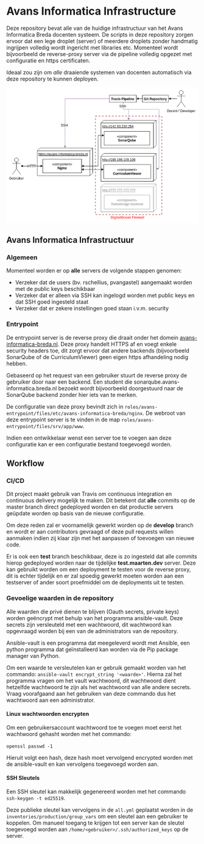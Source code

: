 # Avans Informatica Infrastructure

Deze repository bevat alle van de huidige infrastructuur van het Avans Informatica Breda 
docenten systeem. De scripts in deze repository zorgen ervoor dat een lege droplet (server) of meerdere droplets
zonder handmatig ingrijpen volledig wordt ingericht met libraries etc. Momenteel wordt
bijvoorbeeld de reverse-proxy server via de pipeline volledig opgezet met configuratie
en https certificaten.

Ideaal zou zijn om _alle_ draaiende systemen van docenten automatisch via deze repository
te kunnen deployen.

![Infrastructuur diagram](docs/Avans_Infrastructure_Diagram.png?raw=true "Infrastructuur Diagram")

## Avans Informatica Infrastructuur

### Algemeen

Momenteel worden er op **alle** servers de volgende stappen genomen:
- Verzeker dat de users (bv. rschellius, pvangastel) aangemaakt worden met de public keys beschikbaar
- Verzeker dat er alleen via SSH kan ingelogd worden met public keys en dat SSH goed ingesteld staat
- Verzeker dat er zekere instellingen goed staan i.v.m. security

### Entrypoint

De entrypoint server is de reverse proxy die draait onder het domein [avans-informatica-breda.nl](https://avans-informatica-breda.nl).
Deze proxy handelt HTTPS af en voegt enkele security headers toe, dit zorgt ervoor
dat andere backends (bijvoorbeeld SonarQube of de CurriculumViewer) geen eigen https
afhandeling nodig hebben.

Gebaseerd op het request van een gebruiker stuurt de reverse proxy
de gebruiker door naar een backend. Een student die 
sonarqube.avans-informatica.breda.nl bezoekt wordt bijvoorbeeld doorgestuurd naar de SonarQube backend
zonder hier iets van te merken. 

De configuratie van deze proxy bevindt zich in `roles/avans-entrypoint/files/etc/avans-informatica-breda/nginx`.
De webroot van deze entrypoint server is te vinden in de map `roles/avans-entrypoint/files/srv/app/www`.

Indien een ontwikkelaar wenst een server toe te voegen aan deze configuratie kan er een configuratie bestand
toegevoegd worden.

## Workflow

### CI/CD

Dit project maakt gebruik van Travis om continuous integration en continuous delivery
mogelijk te maken. Dit betekent dat **alle** commits op de master branch direct
gedeployed worden en dat productie servers geüpdate worden op basis van de
nieuwe configuratie.

Om deze reden zal er voornamelijk gewerkt worden op de **develop** branch en wordt er aan
contributors gevraagd of deze pull requests willen aanmaken indien zij klaar zijn
met het aanpassen of toevoegen van nieuwe code.

Er is ook een **test** branch beschikbaar, deze is zo ingesteld dat alle commits hierop
gedeployed worden naar de tijdelijke **test.maarten.dev** server. Deze kan gebruikt
worden om een deployment te testen voor de reverse proxy, dit is echter tijdelijk
en er zal spoedig gewerkt moeten worden aan een testserver of ander
soort proefmiddel om de deployments uit te testen.

### Gevoelige waarden in de repository

Alle waarden die privé dienen te blijven (Oauth secrets, private keys) worden
geëncrypt met behulp van het programma ansible-vault. Deze secrets zijn versleuteld met een wachtwoord,
dit wachtwoord kan opgevraagd worden bij een van de administrators van de repository.

Ansible-vault is een programma dat meegeleverd wordt met Ansible, een python
programma dat geïnstalleerd kan worden via de Pip package manager van Python.

Om een waarde  te versleutelen kan er gebruik gemaakt worden van het commando:
`ansible-vault encrypt_string '<waarde>'`. Hierna zal het programma vragen om het 
vault wachtwoord, dit wachtwoord dient hetzelfde wachtwoord te zijn als het wachtwoord
van alle andere secrets. Vraag voorafgaand aan het gebruiken van deze commando dus
het wachtwoord aan een administrator.

#### Linux wachtwoorden encrypten

Om een gebruikersaccount wachtwoord toe te voegen moet eerst het wachtwoord gehasht worden
met het commando:

`openssl passwd -1`

Hieruit volgt een hash, deze hash moet vervolgend encrypted worden met de ansible-vault
en kan vervolgens toegevoegd worden aan.

#### SSH Sleutels

Een SSH sleutel kan makkelijk gegenereerd worden met het commando `ssh-keygen -t ed25519`.

Deze publieke sleutel kan vervolgens in de `all.yml` geplaatst worden in de `inventories/production/group_vars`
om een sleutel aan een gebruiker te koppelen. Om manueel toegang te krijgen tot een server
kan de sleutel toegevoegd worden aan `/home/<gebruiker>/.ssh/authorized_keys` op de server.
